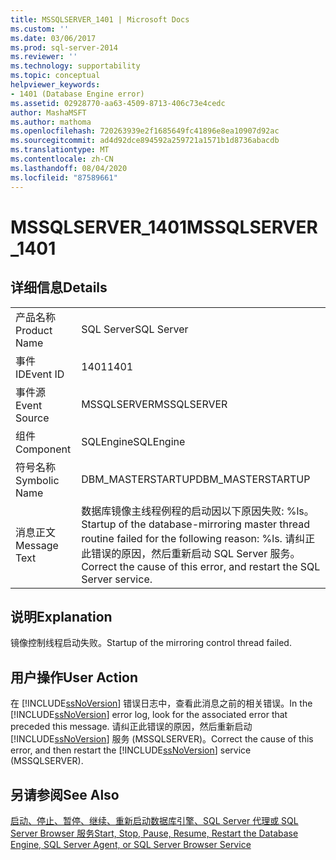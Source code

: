 ```yaml
---
title: MSSQLSERVER_1401 | Microsoft Docs
ms.custom: ''
ms.date: 03/06/2017
ms.prod: sql-server-2014
ms.reviewer: ''
ms.technology: supportability
ms.topic: conceptual
helpviewer_keywords:
- 1401 (Database Engine error)
ms.assetid: 02928770-aa63-4509-8713-406c73e4cedc
author: MashaMSFT
ms.author: mathoma
ms.openlocfilehash: 720263939e2f1685649fc41896e8ea10907d92ac
ms.sourcegitcommit: ad4d92dce894592a259721a1571b1d8736abacdb
ms.translationtype: MT
ms.contentlocale: zh-CN
ms.lasthandoff: 08/04/2020
ms.locfileid: "87589661"
---
```

# <a name="mssqlserver_1401"></a><span data-ttu-id="f791e-102">MSSQLSERVER_1401</span><span class="sxs-lookup"><span data-stu-id="f791e-102">MSSQLSERVER_1401</span></span>
    
## <a name="details"></a><span data-ttu-id="f791e-103">详细信息</span><span class="sxs-lookup"><span data-stu-id="f791e-103">Details</span></span>  
  
|||  
|-|-|  
|<span data-ttu-id="f791e-104">产品名称</span><span class="sxs-lookup"><span data-stu-id="f791e-104">Product Name</span></span>|<span data-ttu-id="f791e-105">SQL Server</span><span class="sxs-lookup"><span data-stu-id="f791e-105">SQL Server</span></span>|  
|<span data-ttu-id="f791e-106">事件 ID</span><span class="sxs-lookup"><span data-stu-id="f791e-106">Event ID</span></span>|<span data-ttu-id="f791e-107">1401</span><span class="sxs-lookup"><span data-stu-id="f791e-107">1401</span></span>|  
|<span data-ttu-id="f791e-108">事件源</span><span class="sxs-lookup"><span data-stu-id="f791e-108">Event Source</span></span>|<span data-ttu-id="f791e-109">MSSQLSERVER</span><span class="sxs-lookup"><span data-stu-id="f791e-109">MSSQLSERVER</span></span>|  
|<span data-ttu-id="f791e-110">组件</span><span class="sxs-lookup"><span data-stu-id="f791e-110">Component</span></span>|<span data-ttu-id="f791e-111">SQLEngine</span><span class="sxs-lookup"><span data-stu-id="f791e-111">SQLEngine</span></span>|  
|<span data-ttu-id="f791e-112">符号名称</span><span class="sxs-lookup"><span data-stu-id="f791e-112">Symbolic Name</span></span>|<span data-ttu-id="f791e-113">DBM_MASTERSTARTUP</span><span class="sxs-lookup"><span data-stu-id="f791e-113">DBM_MASTERSTARTUP</span></span>|  
|<span data-ttu-id="f791e-114">消息正文</span><span class="sxs-lookup"><span data-stu-id="f791e-114">Message Text</span></span>|<span data-ttu-id="f791e-115">数据库镜像主线程例程的启动因以下原因失败: %ls。</span><span class="sxs-lookup"><span data-stu-id="f791e-115">Startup of the database-mirroring master thread routine failed for the following reason: %ls.</span></span> <span data-ttu-id="f791e-116">请纠正此错误的原因，然后重新启动 SQL Server 服务。</span><span class="sxs-lookup"><span data-stu-id="f791e-116">Correct the cause of this error, and restart the SQL Server service.</span></span>|  
  
## <a name="explanation"></a><span data-ttu-id="f791e-117">说明</span><span class="sxs-lookup"><span data-stu-id="f791e-117">Explanation</span></span>  
 <span data-ttu-id="f791e-118">镜像控制线程启动失败。</span><span class="sxs-lookup"><span data-stu-id="f791e-118">Startup of the mirroring control thread failed.</span></span>  
  
## <a name="user-action"></a><span data-ttu-id="f791e-119">用户操作</span><span class="sxs-lookup"><span data-stu-id="f791e-119">User Action</span></span>  
 <span data-ttu-id="f791e-120">在 [!INCLUDE[ssNoVersion](../../includes/ssnoversion-md.md)] 错误日志中，查看此消息之前的相关错误。</span><span class="sxs-lookup"><span data-stu-id="f791e-120">In the [!INCLUDE[ssNoVersion](../../includes/ssnoversion-md.md)] error log, look for the associated error that preceded this message.</span></span> <span data-ttu-id="f791e-121">请纠正此错误的原因，然后重新启动 [!INCLUDE[ssNoVersion](../../includes/ssnoversion-md.md)] 服务 (MSSQLSERVER)。</span><span class="sxs-lookup"><span data-stu-id="f791e-121">Correct the cause of this error, and then restart the [!INCLUDE[ssNoVersion](../../includes/ssnoversion-md.md)] service (MSSQLSERVER).</span></span>  
  
## <a name="see-also"></a><span data-ttu-id="f791e-122">另请参阅</span><span class="sxs-lookup"><span data-stu-id="f791e-122">See Also</span></span>  
 [<span data-ttu-id="f791e-123">启动、停止、暂停、继续、重新启动数据库引擎、SQL Server 代理或 SQL Server Browser 服务</span><span class="sxs-lookup"><span data-stu-id="f791e-123">Start, Stop, Pause, Resume, Restart the Database Engine, SQL Server Agent, or SQL Server Browser Service</span></span>](../../database-engine/configure-windows/start-stop-pause-resume-restart-sql-server-services.md)  
  
  
